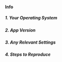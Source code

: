 #### Info

##### 1. Your Operating System

>

##### 2. App Version

>

##### 3. Any Relevant Settings

>

##### 4. Steps to Reproduce

>
